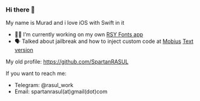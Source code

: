 ### Hi there 👋
My name is Murad and i love iOS with Swift in it
- 👨‍💻 I’m currently working on my own [RSY Fonts app](https://apps.apple.com/ua/app/rsy-fonts-and-keyboards/id1574038238)
- 🗣 Talked about jailbreak and how to inject custom code at [Mobius](https://www.youtube.com/watch?v=wPMoC_fWQ3A) [Text version](https://habr.com/ru/company/jugru/blog/570220/)

My old profile: https://github.com/SpartanRASUL

If you want to reach me:
- Telegram: @rasul_work
- Email: spartanrasul(at)gmail(dot)com
